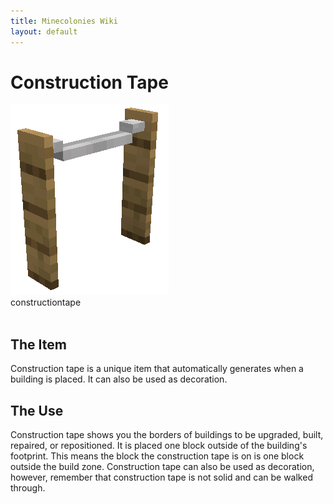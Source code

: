 ```yaml
---
title: Minecolonies Wiki
layout: default
---
```

# Construction Tape

<div class="infobox box text-center">
    <img src="../../assets/images/deco/constructiontape.png" alt="Construction Tape"/><br>
    <recipe>constructiontape</recipe>
</div>
<br>

## The Item

Construction tape is a unique item that automatically generates when a building is placed. It can also be used as decoration.
<br>

## The Use

Construction tape shows you the borders of buildings to be upgraded, built, repaired, or repositioned. It is placed one block outside of the building's footprint. This means the block the construction tape is on is one block outside the build zone. 
Construction tape can also be used as decoration, however, remember that construction tape is not solid and can be walked through.
